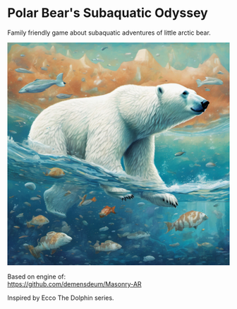 # Polar Bear's Subaquatic Odyssey  

Family friendly game about subaquatic adventures of little arctic bear.  
 
![Screenshot](Screenshot.jpg) 
  

Based on engine of:  
https://github.com/demensdeum/Masonry-AR  

Inspired by Ecco The Dolphin series.  